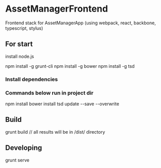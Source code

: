 # AssetManagerFrontend

Frontend stack for AssetManagerApp (using webpack, react, backbone, typescript, stylus)

## For start
install node.js

npm install -g grunt-cli
npm install -g bower
npm install -g tsd

### Install dependencies
### Commands below run in project dir

npm install
bower install
tsd update --save --overwrite

## Build
grunt build // all results will be in /dist/ directory

## Developing
grunt serve
